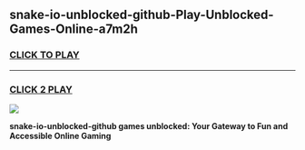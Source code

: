 
## snake-io-unblocked-github-Play-Unblocked-Games-Online-a7m2h
<h3>
<a href="https://premium76.site?title=snake-io-unblocked-github&ref=25A">CLICK TO PLAY</a></h3>
<hr>

<h3>
<a href="https://premium76.site?title=snake-io-unblocked-github&ref=25A">CLICK 2 PLAY</a>
  
</h3>

<a href="https://premium76.site?title=snake-io-unblocked-github&ref=25A"><img src="https://clearcache.store/games.png"></a>


**snake-io-unblocked-github games unblocked: Your Gateway to Fun and Accessible Online Gaming**
